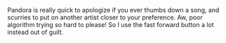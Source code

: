 Pandora is really quick to apologize if you ever thumbs down a song, and scurries to put on another artist closer to your preference. Aw, poor algorithm trying so hard to please! So I use the fast forward button a lot instead out of guilt.
